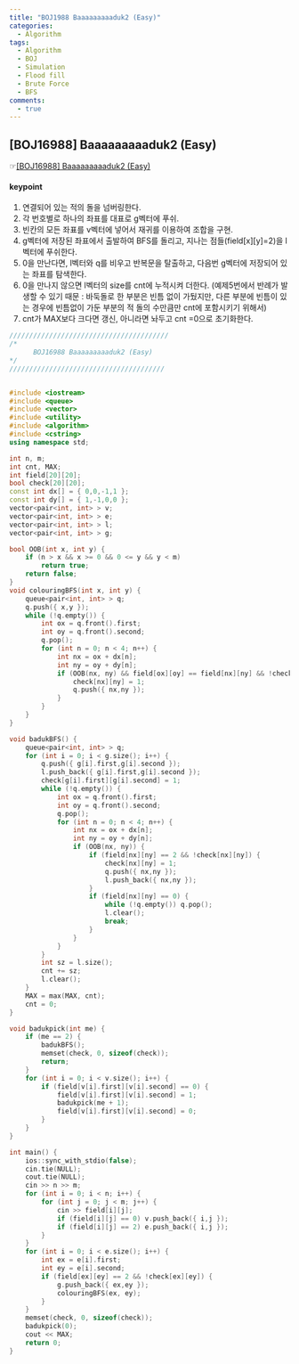 ```yaml
---
title: "BOJ1988 Baaaaaaaaaduk2 (Easy)"
categories:
  - Algorithm
tags:
  - Algorithm
  - BOJ
  - Simulation
  - Flood fill
  - Brute Force
  - BFS
comments:
  - true
---
```


## [BOJ16988] Baaaaaaaaaduk2 (Easy)
 ☞[[BOJ16988] Baaaaaaaaaduk2 (Easy)](https://www.acmicpc.net/problem/16988)

#### keypoint
1. 연결되어 있는 적의 돌을 넘버링한다.
2. 각 번호별로 하나의 좌표를 대표로 g벡터에 푸쉬.
3. 빈칸의 모든 좌표를 v벡터에 넣어서 재귀를 이용하여 조합을 구현.
4. g벡터에 저장된 좌표에서 출발하여 BFS를 돌리고, 지나는 점들(field[x][y]=2)을 l벡터에 푸쉬한다.
5. 0을 만난다면, l벡터와 q를 비우고 반복문을 탈출하고, 다음번 g벡터에 저장되어 있는 좌표를 탐색한다.
6. 0을 만나지 않으면 l벡터의 size를 cnt에 누적시켜 더한다.
   (예제5번에서 반례가 발생할 수 있기 때문 : 바둑돌로 한 부분은 빈틈 없이 가뒀지만,
    다른 부분에 빈틈이 있는 경우에 빈틈없이 가둔 부분의 적 돌의 수만큼만 cnt에 포함시키기 위해서)
7. cnt가 MAX보다 크다면 갱신, 아니라면 놔두고 cnt =0으로 초기화한다.


```cpp
////////////////////////////////////////
/*
      BOJ16988 Baaaaaaaaaduk2 (Easy)
*/
///////////////////////////////////////


#include <iostream>
#include <queue>
#include <vector>
#include <utility>
#include <algorithm>
#include <cstring>
using namespace std;

int n, m;
int cnt, MAX;
int field[20][20];
bool check[20][20];
const int dx[] = { 0,0,-1,1 };
const int dy[] = { 1,-1,0,0 };
vector<pair<int, int> > v;
vector<pair<int, int> > e;
vector<pair<int, int> > l;
vector<pair<int, int> > g;

bool OOB(int x, int y) {
	if (n > x && x >= 0 && 0 <= y && y < m)
		return true;
	return false;
}
void colouringBFS(int x, int y) {
	queue<pair<int, int> > q;
	q.push({ x,y });
	while (!q.empty()) {
		int ox = q.front().first;
		int oy = q.front().second;
		q.pop();
		for (int n = 0; n < 4; n++) {
			int nx = ox + dx[n];
			int ny = oy + dy[n];
			if (OOB(nx, ny) && field[ox][oy] == field[nx][ny] && !check[nx][ny]) {
				check[nx][ny] = 1;
				q.push({ nx,ny });
			}
		}
	}
}

void badukBFS() {
	queue<pair<int, int> > q;
	for (int i = 0; i < g.size(); i++) {
		q.push({ g[i].first,g[i].second });
		l.push_back({ g[i].first,g[i].second });
		check[g[i].first][g[i].second] = 1;
		while (!q.empty()) {
			int ox = q.front().first;
			int oy = q.front().second;
			q.pop();
			for (int n = 0; n < 4; n++) {
				int nx = ox + dx[n];
				int ny = oy + dy[n];
				if (OOB(nx, ny)) {
					if (field[nx][ny] == 2 && !check[nx][ny]) {
						check[nx][ny] = 1;
						q.push({ nx,ny });
						l.push_back({ nx,ny });
					}
					if (field[nx][ny] == 0) {
						while (!q.empty()) q.pop();
						l.clear();
						break;
					}
				}
			}
		}
		int sz = l.size();
		cnt += sz;
		l.clear();
	}
	MAX = max(MAX, cnt);
	cnt = 0;
}

void badukpick(int me) {
	if (me == 2) {
		badukBFS();
		memset(check, 0, sizeof(check));
		return;
	}
	for (int i = 0; i < v.size(); i++) {
		if (field[v[i].first][v[i].second] == 0) {
			field[v[i].first][v[i].second] = 1;
			badukpick(me + 1);
			field[v[i].first][v[i].second] = 0;
		}
	}
}

int main() {
	ios::sync_with_stdio(false);
	cin.tie(NULL);
	cout.tie(NULL);
	cin >> n >> m;
	for (int i = 0; i < n; i++) {
		for (int j = 0; j < m; j++) {
			cin >> field[i][j];
			if (field[i][j] == 0) v.push_back({ i,j });
			if (field[i][j] == 2) e.push_back({ i,j });
		}
	}
	for (int i = 0; i < e.size(); i++) {
		int ex = e[i].first;
		int ey = e[i].second;
		if (field[ex][ey] == 2 && !check[ex][ey]) {
			g.push_back({ ex,ey });
			colouringBFS(ex, ey);
		}
	}
	memset(check, 0, sizeof(check));
	badukpick(0);
	cout << MAX;
	return 0;
}
```
